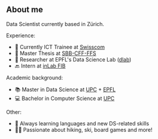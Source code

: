 ## About me
Data Scientist currently based in Zürich.

Experience:
- 🚀 Currently ICT Trainee at [Swisscom](https://www.swisscom.ch)
- 🚅 Master Thesis at [SBB-CFF-FFS](https://www.sbb.ch/en)
- 🔭 Researcher at EPFL's Data Science Lab ([dlab](https://dlab.epfl.ch))
- 🔙 Intern at [inLab FIB](https://inlab.fib.upc.edu/en)
  
Academic background:
- 📚 Master in Data Science at [UPC](https://www.upc.edu/en) + [EPFL](https://www.epfl.ch/en)
- 💻 Bachelor in Computer Science at [UPC](https://www.upc.edu/en)
  
Other:
- 🌱 Always learning languages and new DS-related skills
- 🤸‍♂️ Passionate about hiking, ski, board games and more!
